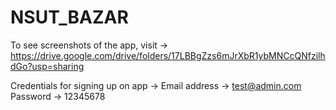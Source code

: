 # NSUT_BAZAR

To see screenshots of the app, visit -> https://drive.google.com/drive/folders/17LBBgZzs6mJrXbR1ybMNCcQNfzilhdGo?usp=sharing

Credentials for signing up on app ->
Email address -> test@admin.com
Password -> 12345678
